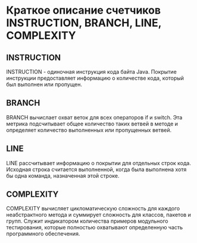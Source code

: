 # Краткое описание счетчиков INSTRUCTION, BRANCH, LINE, COMPLEXITY

## INSTRUCTION

INSTRUCTION - одиночная инструкция кода байта Java. Покрытие инструкции предоставляет информацию о количестве кода, который был выполнен или пропущен.

## BRANCH

BRANCH вычислает охват веток для всех операторов if и switch. Эта метрика подсчитывает общее количество таких ветвей в методе и определяет количество выполненных или пропущенных ветвей.

## LINE

LINE рассчитывает информацию о покрытии для отдельных строк кода. Исходная строка считается выполненной, когда была выполнена хотя бы одна команда, назначенная этой строке.

## COMPLEXITY

COMPLEXITY вычисляет цикломатическую сложность для каждого неабстрактного метода и суммирует сложность для классов, пакетов и групп. Служит индикатором количества примеров модульного тестирования, которые полностью охватывают определенную часть программного обеспечения.
